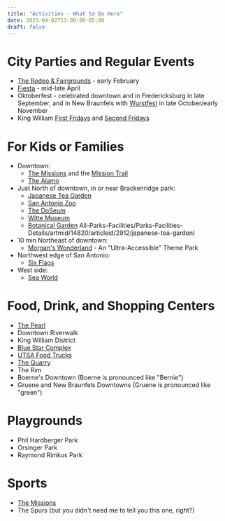 ```yaml
---
title: "Activities - What to Do Here"
date: 2023-04-02T13:00:00-05:00
draft: false
---
```


# City Parties and Regular Events

* [The Rodeo & Fairgrounds](https://www.sarodeo.com/) - early February
* [Fiesta](https://fiestasanantonio.org/) - mid-late April
* Oktoberfest - celebrated downtown and in Fredericksburg in late September, and in New Braunfels with [Wurstfest](https://wurstfest.com/) in late October/early November
* King William [First Fridays](https://southtownsatx.com/first-friday/) and [Second Fridays](https://southtownsatx.com/second-saturday/)

# For Kids or Families

* Downtown:
    * [The Missions](https://www.nps.gov/saan/index.htm) and the [Mission Trail](https://www.sanantonio.gov/Mission-Trails/Mission-Trails-Historic-Sites/Missions)
    * [The Alamo](https://www.thealamo.org/)
* Just North of downtown, in or near Brackenridge park:
    * [Japanese Tea Garden](https://www.sanantonio.gov/ParksAndRec/Parks-Facilities/)
    * [San Antonio Zoo](https://sazoo.org/)
    * [The DoSeum](https://www.thedoseum.org/)
    * [Witte Museum](https://www.wittemuseum.org/)
    * [Botanical Garden](https://www.sabot.org/)
All-Parks-Facilities/Parks-Facilities-Details/artmid/14820/articleid/2912/japanese-tea-garden)
* 10 min Northeast of downtown:
    * [Morgan's Wonderland](https://morganswonderland.org/) - An "Ultra-Accessible" Theme Park
* Northwest edge of San Antonio:
    * [Six Flags](https://www.sixflags.com/fiestatexas)
* West side:
    * [Sea World](https://seaworld.com/san-antonio/)


# Food, Drink, and Shopping Centers

* [The Pearl](https://atpearl.com/weekend-market/)
* Downtown Riverwalk
* King William District
* [Blue Star Complex](https://www.bluestarartscomplex.com/food-drink-places)
* [UTSA Food Trucks](https://www.theblocksa.com/)
* [The Quarry](https://www.quarrymarket.com/)
* The Rim
* Boerne's Downtown (Boerne is pronounced like "Bernie")
* Gruene and New Braunfels Downtowns (Gruene is pronounced like "green")

# Playgrounds

* Phil Hardberger Park
* Orsinger Park
* Raymond Rimkus Park

# Sports

* [The Missions](https://www.milb.com/san-antonio)
* The Spurs (but you didn't need me to tell you this one, right?)